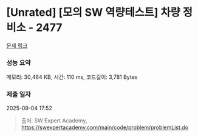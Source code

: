 # [Unrated] [모의 SW 역량테스트] 차량 정비소 - 2477 

[문제 링크](https://swexpertacademy.com/main/code/problem/problemDetail.do?contestProbId=AV6c6bgaIuoDFAXy) 

### 성능 요약

메모리: 30,464 KB, 시간: 110 ms, 코드길이: 3,781 Bytes

### 제출 일자

2025-09-04 17:52



> 출처: SW Expert Academy, https://swexpertacademy.com/main/code/problem/problemList.do